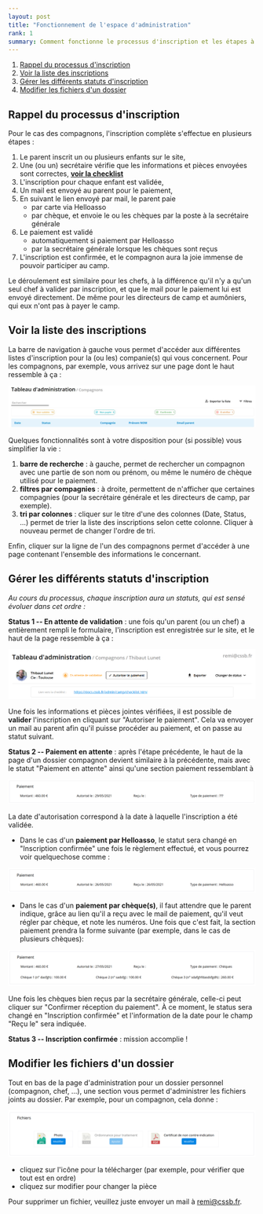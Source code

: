 ```yaml
---
layout: post
title: "Fonctionnement de l'espace d'administration"
rank: 1
summary: Comment fonctionne le processus d'inscription et les étapes à effectuer pour la validation d'un dossier
---
```


1. [Rappel du processus d'inscription](#rappel-du-processus-dinscription)
2. [Voir la liste des inscriptions](#voir-la-liste-des-inscriptions)
3. [Gérer les différents statuts d'inscription](#gérer-les-différents-statuts-dinscription)
4. [Modifier les fichiers d'un dossier](#modifier-les-fichiers-dun-dossier)

## Rappel du processus d'inscription

Pour le cas des compagnons, l'inscription complète s'effectue en plusieurs étapes :

1. Le parent inscrit un ou plusieurs enfants sur le site,
2. Une (ou un) secrétaire vérifie que les informations et pièces envoyées sont correctes, [**voir la checklist**](./checklist.md)
3. L'inscription pour chaque enfant est validée,
4. Un mail est envoyé au parent pour le paiement,
5. En suivant le lien envoyé par mail, le parent paie
   - par carte via Helloasso
   - par chèque, et envoie le ou les chèques par la poste à la secrétaire générale
6. Le paiement est validé
   - automatiquement si paiement par Helloasso
   - par la secrétaire générale lorsque les chèques sont reçus
7. L'inscription est confirmée, et le compagnon aura la joie immense de pouvoir participer au camp.

Le déroulement est similaire pour les chefs, à la différence qu'il n'y a qu'un seul chef à valider par inscription, et que le mail pour le paiement lui est envoyé directement. De même pour les directeurs de camp et aumôniers, qui eux n'ont pas à payer le camp.

## Voir la liste des inscriptions

La barre de navigation à gauche vous permet d'accéder aux différentes listes d'inscription pour la (ou les) companie(s) qui vous concernent.
Pour les compagnons, par exemple, vous arrivez sur une page dont le haut ressemble à ça :

<img src="./fonctionnement/companions.jpg" class="center width-100">

Quelques fonctionnalités sont à votre disposition pour (si possible) vous simplifier la vie :

1. **barre de recherche** : à gauche, permet de rechercher un compagnon avec une partie de son nom ou prénom, ou même le numéro de chèque utilisé pour le paiement.
2. **filtres par compagnies** : à droite, permettent de n'afficher que certaines compagnies (pour la secrétaire générale et les directeurs de camp, par exemple).
3. **tri par colonnes** : cliquer sur le titre d'une des colonnes (Date, Status, ...) permet de trier la liste des inscriptions selon cette colonne. Cliquer à nouveau permet de changer l'ordre de tri.

Enfin, cliquer sur la ligne de l'un des compagnons permet d'accéder à une page contenant l'ensemble des informations le concernant.

## Gérer les différents statuts d'inscription

_Au cours du processus, chaque inscription aura un statuts, qui est sensé évoluer dans cet ordre :_

**Status 1 -- En attente de validation**  : une fois qu'un parent (ou un chef) a entièrement rempli le formulaire, l'inscription est enregistrée sur le site, et le haut de la page ressemble à ça :

<img src="./fonctionnement/companion.png" class="center width-100">

Une fois les informations et pièces jointes vérifiées, il est possible de **valider** l'inscription en cliquant sur "Autoriser le paiement".
Cela va envoyer un mail au parent afin qu'il puisse procéder au paiement, et on passe au statut suivant.

**Status 2 -- Paiement en attente** : après l'étape précédente, le haut de la page d'un dossier compagnon devient similaire à la précédente, mais avec le statut "Paiement en attente" ainsi qu'une section paiement ressemblant à

<img src="./fonctionnement/payment-0.png" class="center width-100">

La date d'autorisation correspond à la date à laquelle l'inscription a été validée.

 - Dans le cas d'un **paiement par Helloasso**, le statut sera changé en "Inscription confirmée" une fois le règlement effectué, et vous pourrez voir quelquechose comme :

<img src="./fonctionnement/payment-1.png" class="center width-100">

- Dans le cas d'un **paiement par chèque(s)**, il faut attendre que le parent indique, grâce au lien qu'il a reçu avec le mail de paiement, qu'il veut régler par chèque, et note les numéros.
Une fois que c'est fait, la section paiement prendra la forme suivante (par exemple, dans le cas de plusieurs chèques):

<img src="./fonctionnement/payment-2.png" class="center width-100">

Une fois les chèques bien reçus par la secrétaire générale, celle-ci peut cliquer sur "Confirmer réception du paiement". À ce moment, le status sera changé en "Inscription confirmée" et l'information de la date pour le champ "Reçu le" sera indiquée.

**Status 3 -- Inscription confirmée** : mission accomplie !

## Modifier les fichiers d'un dossier

Tout en bas de la page d'administration pour un dossier personnel (compagnon, chef, ...), une section vous permet d'administrer les fichiers joints au dossier.
Par exemple, pour un compagnon, cela donne :

<img src="./fonctionnement/filesDisplay.png" class="center width-100">

- cliquez sur l'icône pour la télécharger (par exemple, pour vérifier que tout est en ordre)
- cliquez sur modifier pour changer la pièce

Pour supprimer un fichier, veuillez juste envoyer un mail à remi@cssb.fr.